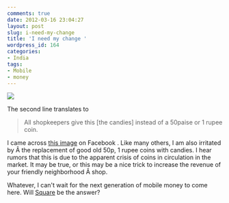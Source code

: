 ```yaml
---
comments: true
date: 2012-03-16 23:04:27
layout: post
slug: i-need-my-change
title: 'I need my change '
wordpress_id: 164
categories:
- India
tags:
- Mobile
- money
---
```


[![](http://www.rohitmishra.me/blog/wp-content/uploads/2012/03/no-change.jpg)](http://www.rohitmishra.me/blog/wp-content/uploads/2012/03/no-change.jpg)




The second line translates to





> 

> 
> All shopkeepers give this [the candies] instead of a 50paise or 1 rupee coin.
> 
> 





I came across [this image](https://www.facebook.com/photo.php?fbid=346364805406933&set=a.300054006704680.67810.115989455111137&type=1&theater) on Facebook . Like many others, I am also irritated by Â the replacement of good old 50p, 1 rupee coins with candies. I hear rumors that this is due to the apparent crisis of coins in circulation in the market. It may be true, or this may be a nice trick to increase the revenue of your friendly neighborhood Â shop.







Whatever, I can't wait for the next generation of mobile money to come here. Will [Square](https://squareup.com/) be the answer?












